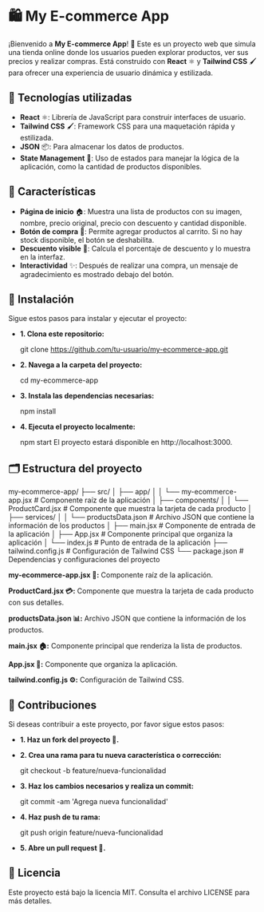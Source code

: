 # 🛍️ My E-commerce App

¡Bienvenido a **My E-commerce App**! 🎉 Este es un proyecto web que simula una tienda online donde los usuarios pueden explorar productos, ver sus precios y realizar compras. Está construido con **React** ⚛️ y **Tailwind CSS** 🖌️ para ofrecer una experiencia de usuario dinámica y estilizada.

## 🔧 Tecnologías utilizadas

- **React** ⚛️: Librería de JavaScript para construir interfaces de usuario.
- **Tailwind CSS** 🖌️: Framework CSS para una maquetación rápida y estilizada.
- **JSON** 📦: Para almacenar los datos de productos.
- **State Management** 🧠: Uso de estados para manejar la lógica de la aplicación, como la cantidad de productos disponibles.

## 🚀 Características

- **Página de inicio** 🏠: Muestra una lista de productos con su imagen, nombre, precio original, precio con descuento y cantidad disponible.
- **Botón de compra** 🛒: Permite agregar productos al carrito. Si no hay stock disponible, el botón se deshabilita.
- **Descuento visible** 💸: Calcula el porcentaje de descuento y lo muestra en la interfaz.
- **Interactividad** ✨: Después de realizar una compra, un mensaje de agradecimiento es mostrado debajo del botón.

## 📝 Instalación

Sigue estos pasos para instalar y ejecutar el proyecto:

- **1. Clona este repositorio:**

   git clone https://github.com/tu-usuario/my-ecommerce-app.git

- **2. Navega a la carpeta del proyecto:**

    cd my-ecommerce-app

- **3. Instala las dependencias necesarias:**

    npm install

- **4. Ejecuta el proyecto localmente:**

    npm start
    El proyecto estará disponible en http://localhost:3000.

## 🗂️ Estructura del proyecto

my-ecommerce-app/
├── src/
│   ├── app/
│   │   └── my-ecommerce-app.jsx    # Componente raíz de la aplicación
│   ├── components/
│   │   └── ProductCard.jsx     # Componente que muestra la tarjeta de cada producto
│   ├── services/
│   │   └── productsData.json   # Archivo JSON que contiene la información de los productos
│   ├── main.jsx    # Componente de entrada de la aplicación
│   ├── App.jsx     # Componente principal que organiza la aplicación
│   └── index.js    # Punto de entrada de la aplicación
├── tailwind.config.js  # Configuración de Tailwind CSS
└── package.json    # Dependencias y configuraciones del proyecto

**my-ecommerce-app.jsx 📱:** Componente raíz de la aplicación.

**ProductCard.jsx 💳:** Componente que muestra la tarjeta de cada producto con sus detalles.

**productsData.json 📊:** Archivo JSON que contiene la información de los productos.

**main.jsx 🏠:** Componente principal que renderiza la lista de productos.

**App.jsx 📱:** Componente que organiza la aplicación.

**tailwind.config.js ⚙️:** Configuración de Tailwind CSS.

##  🤝 Contribuciones
Si deseas contribuir a este proyecto, por favor sigue estos pasos:

- **1. Haz un fork del proyecto 🍴.**

- **2. Crea una rama para tu nueva característica o corrección:**

    git checkout -b feature/nueva-funcionalidad

- **3. Haz los cambios necesarios y realiza un commit:**

    git commit -am 'Agrega nueva funcionalidad'

- **4. Haz push de tu rama:**

    git push origin feature/nueva-funcionalidad

- **5. Abre un pull request 📝.**

##  📝 Licencia
Este proyecto está bajo la licencia MIT. Consulta el archivo LICENSE para más detalles.
